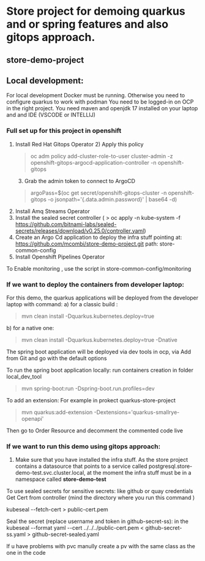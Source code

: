 # Store project for demoing quarkus and or spring features and also gitops approach.
## store-demo-project
 


## Local development:
For local development Docker must be running. Otherwise you need to configure quarkus to work with podman 
You need to be logged-in on OCP in the right project.
You need maven and openjdk 17 installed on your laptop and and IDE (VSCODE or INTELLIJ)

### Full set up for this project in openshift

1) Install Red Hat Gitops Operator
   2) Apply this policy
    > oc adm policy add-cluster-role-to-user cluster-admin -z openshift-gitops-argocd-application-controller -n openshift-gitops
   3) Grab the admin token to connect to ArgoCD
    > argoPass=$(oc get secret/openshift-gitops-cluster -n openshift-gitops -o jsonpath='{.data.admin\.password}' | base64 -d)
2) Install Amq Streams Operator
3) Install the sealed secret controller ( > oc apply -n kube-system -f https://github.com/bitnami-labs/sealed-secrets/releases/download/v0.25.0/controller.yaml)
3) Create an Argo Cd application to deploy the infra stuff pointing at: https://github.com/mcombi/store-demo-project.git path: store-common-config
4) Install Openshift Pipelines Operator

To Enable monitoring , use the script in store-common-config/monitoring

### If we want to deploy the containers from developer laptop:


For this demo, the quarkus applications will be deployed from the developer laptop with command:
 a) for a classic build : 
> mvn clean install -Dquarkus.kubernetes.deploy=true

 b) for a native one:
 > mvn clean install -Dquarkus.kubernetes.deploy=true -Dnative

The spring boot application will be deployed via dev tools in ocp, via Add from Git and go with the default options

To run the spring boot application locally:
run containers creation in folder local_dev_tool
> mvn spring-boot:run -Dspring-boot.run.profiles=dev


To add an extension:
For example in prokect quarkus-store-project
> mvn quarkus:add-extension -Dextensions='quarkus-smallrye-openapi'

Then go to Order Resource and decomment the commented code live


### If we want to run this demo using gitops approach:
1) Make sure that you have installed the infra stuff. As the store project contains a datasource that points 
to a service called postgresql.store-demo-test.svc.cluster.local, 
at the moment the infra stuff must be in a namespace called **store-demo-test**

To use sealed secrets for sensitive secrets: like github or quay credentials
Get Cert from controller (mind the directory where you run this command )

kubeseal --fetch-cert > public-cert.pem

Seal the secret (replace username and token in github-secret-ss):
in the
kubeseal --format yaml --cert ../../../public-cert.pem < github-secret-ss.yaml > github-secret-sealed.yaml

If u have problems with pvc manully create a pv with the same class as the one in the code
